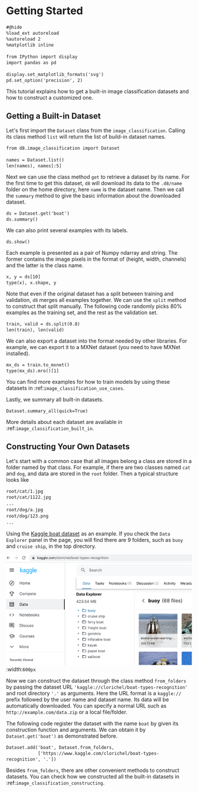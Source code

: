 # Getting Started

```{.python .input  n=1}
#@hide
%load_ext autoreload
%autoreload 2
%matplotlib inline

from IPython import display
import pandas as pd

display.set_matplotlib_formats('svg')
pd.set_option('precision', 2)
```

This tutorial explains how to get a built-in image classification datasets and how to construct a customized one.

## Getting a Built-in Dataset

Let's first import the `Dataset` class from the `image_classification`. Calling its class method `list` will return the list of build-in dataset names.

```{.python .input  n=2}
from d8.image_classification import Dataset

names = Dataset.list()
len(names), names[:5]
```

Next we can use the class method `get` to retrieve a dataset by its name. For the first time to get this dataset, `d8` will download its data to the `.d8/name` folder on the home directory, here `name` is the dataset name. Then we call the `summary` method to give the basic information about the downloaded dataset.

```{.python .input  n=3}
ds = Dataset.get('boat')
ds.summary()
```

We can also print several examples with its labels.

```{.python .input  n=4}
ds.show()
```

Each example is presented as a pair of Numpy ndarray and string. The former contains the image pixels in the format of (height, width, channels) and the latter is the class name.

```{.python .input}
x, y = ds[10]
type(x), x.shape, y
```

Note that even if the original dataset has a split between training and validation, `d8` merges all examples together. We can use the `split` method to construct that split manually. The following code randomly picks 80% examples as the training set, and the rest as the validation set.

```{.python .input}
train, valid = ds.split(0.8)
len(train), len(valid)
```

We can also export a dataset into the format needed by other libraries. For example, we can export it to a MXNet dataset (you need to have MXNet installed).

```{.python .input}
mx_ds = train.to_mxnet()
type(mx_ds).mro()[1]
```

You can find more examples for how to train models by using these datasets in :ref:`image_classification_use_cases`.

Lastly, we summary all built-in datasets.

```{.python .input}
Dataset.summary_all(quick=True)
```

More details about each dataset are available in :ref:`image_classification_built_in`.

## Constructing Your Own Datasets

Let's start with a common case that all images belong a class are stored in a folder named by that class. For example, if there are two classes named `cat` and `dog`, and data are stored in the `root` folder. Then a typical structure looks like

```bash
root/cat/1.jpg
root/cat/1122.jpg
...
root/dog/a.jpg
root/dog/123.png
...
```


Using the [Kaggle  boat dataset](https://www.kaggle.com/clorichel/boat-types-recognition) as an example. If you check the `Data Explorer` panel in the page, you will find there are 9 folders, such as `buoy` and
`cruise ship`, in the top directory.

![Kaggle boat dataset file structure](../static/kaggle_boat.png)
:width:`600px`


Now we can construct the dataset through the class method `from_folders` by passing the dataset URL `'kaggle://clorichel/boat-types-recognition'` and root directory `'.'`  as arguments. Here the URL format is a `kaggle://` prefix followed by the user name and dataset name. Its data will be automatically downloaded. You can specify a normal URL such as `http://example.com/data.zip` or a local file/folder.

The following code register the dataset with the name `boat` by given its construction function and arguments. We can obtain it by `Dataset.get('boat')` as demonstrated before.

```{.python .input}
Dataset.add('boat', Dataset.from_folders,
            ['https://www.kaggle.com/clorichel/boat-types-recognition', '.'])
```

Besides `from_folders`, there are other convenient methods to construct datasets. You can check how we constructed all the built-in datasets in :ref:`image_classification_constructing`.
